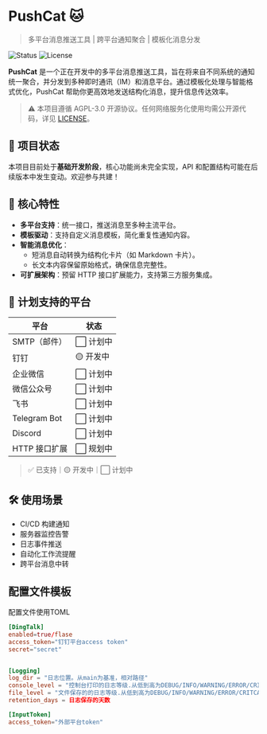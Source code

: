 # PushCat 🐱

> 多平台消息推送工具 | 跨平台通知聚合 | 模板化消息分发

![Status](https://img.shields.io/badge/status-Alpha-orange)
![License](https://img.shields.io/badge/license-AGPL_v3-red)

**PushCat** 是一个正在开发中的多平台消息推送工具，旨在将来自不同系统的通知统一聚合，并分发到多种即时通讯（IM）和消息平台。通过模板化处理与智能格式优化，PushCat 帮助你更高效地发送结构化消息，提升信息传达效率。

> ⚠️ 本项目遵循 AGPL-3.0 开源协议。任何网络服务化使用均需公开源代码，详见 [LICENSE](LICENSE)。

## 🚧 项目状态

本项目目前处于**基础开发阶段**，核心功能尚未完全实现，API 和配置结构可能在后续版本中发生变动。欢迎参与共建！

## 🌟 核心特性

- **多平台支持**：统一接口，推送消息至多种主流平台。
- **模板驱动**：支持自定义消息模板，简化重复性通知内容。
- **智能消息优化**：
  - 短消息自动转换为结构化卡片（如 Markdown 卡片）。
  - 长文本内容保留原始格式，确保信息完整性。
- **可扩展架构**：预留 HTTP 接口扩展能力，支持第三方服务集成。

## 📡 计划支持的平台

| 平台           | 状态     |
|--------------|--------|
| SMTP（邮件）     | ⬜ 计划中  |
| 钉钉           | 🟡 开发中 |
| 企业微信         | ⬜ 计划中  |
| 微信公众号        | ⬜ 计划中  |
| 飞书           | ⬜ 计划中  |
| Telegram Bot | ⬜ 计划中  |
| Discord      | ⬜ 计划中  |
| HTTP 接口扩展    | ⬜ 规划中  |

> ✅ 已支持｜🟡 开发中｜⬜ 计划中

## 🛠 使用场景

- CI/CD 构建通知
- 服务器监控告警
- 日志事件推送
- 自动化工作流提醒
- 跨平台消息中转

## 配置文件模板

配置文件使用TOML

```TOML
[DingTalk]
enabled=true/flase
access_token="钉钉平台access token"
secret="secret"


[Logging]
log_dir = "日志位置。从main为基准，相对路径"
console_level = "控制台打印的日志等级.从低到高为DEBUG/INFO/WARNING/ERROR/CRITCAL"
file_level = "文件保存的的日志等级.从低到高为DEBUG/INFO/WARNING/ERROR/CRITCAL"
retention_days = 日志保存的天数

[InputToken]
access_token="外部平台token"

```